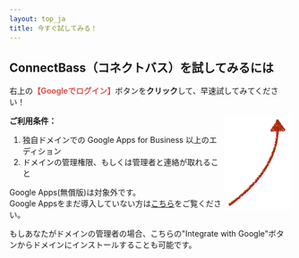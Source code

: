 ```yaml
---
layout: top_ja
title: 今すぐ試してみる！
---
```



<div class="row">
  <div class="col-md-9">
    <h2><span class="logoTypoPrefix">Connect</span><span class="logoTypoSuffix">Bass</span>（コネクトバス）を試してみるには</h2>
    <p>右上の<strong style="color: #d9534f;">【Googleでログイン】</strong>ボタンを<strong>クリック</strong>して、早速試してみてください！</p>
  </div>
  <div class="col-md-3" align="right">
    <img src="/assets/img/redarrow.png" align="right">
  </div>
</div>


<strong>ご利用条件：</strong>

1. 独自ドメインでの Google Apps for Business 以上のエディション
1. ドメインの管理権限、もしくは管理者と連絡が取れること

Google Apps(無償版)は対象外です。  
Google Appsをまだ導入していない方は[こちら](apps.html)をご覧ください。

もしあなたがドメインの管理者の場合、こちらの"Integrate with Google"ボタンからドメインにインストールすることも可能です。

<script type="text/javascript" src="https://apis.google.com/js/platform.js"></script>
<div class="g-additnow" data-applicationid="698956359583"></div>
